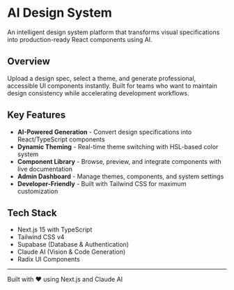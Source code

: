 # AI Design System

An intelligent design system platform that transforms visual specifications into production-ready React components using AI.

## Overview

Upload a design spec, select a theme, and generate professional, accessible UI components instantly. Built for teams who want to maintain design consistency while accelerating development workflows.

## Key Features

- **AI-Powered Generation** - Convert design specifications into React/TypeScript components
- **Dynamic Theming** - Real-time theme switching with HSL-based color system
- **Component Library** - Browse, preview, and integrate components with live documentation
- **Admin Dashboard** - Manage themes, components, and system settings
- **Developer-Friendly** - Built with Tailwind CSS for maximum customization

## Tech Stack

- Next.js 15 with TypeScript
- Tailwind CSS v4
- Supabase (Database & Authentication)
- Claude AI (Vision & Code Generation)
- Radix UI Components

---

Built with ❤️ using Next.js and Claude AI
